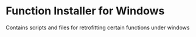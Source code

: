 # Function Installer for Windows
Contains scripts and files for retrofitting certain functions under windows

